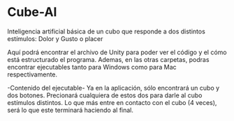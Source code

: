 # Cube-AI
Inteligencia artificial básica de un cubo que responde a dos distintos estímulos: Dolor y Gusto o placer

Aquí podrá encontrar el archivo de Unity para poder ver el código y el cómo está estructurado el programa. Ademas, en las otras carpetas, podras encontrar ejecutables tanto para Windows como para Mac respectivamente.

-Contenido del ejecutable-
Ya en la aplicación, sólo encontrará un cubo y dos botones. Precionará cualquiera de estos dos para darle al cubo estímulos distintos.
Lo que más entre en contacto con el cubo (4 veces), será lo que este terminará haciendo al final.
